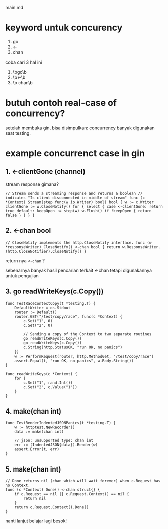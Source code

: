 main.md

# keyword untuk concurency
1. go
2. <- 
3. chan

coba cari 3 hal ini
1. \bgo\b
2. \b<-\b
3. \b chan\b

# butuh contoh real-case of concurrency?
setelah membuka gin, bisa disimpulkan: concurrency banyak digunakan saat testing.



# example concurrenct case in gin
## 1. <-clientGone (channel)
stream response gimana?

``
// Stream sends a streaming response and returns a boolean
// indicates "Is client disconnected in middle of stream"
func (c *Context) Stream(step func(w io.Writer) bool) bool {
	w := c.Writer
	clientGone := w.CloseNotify()
	for {
		select {
		case <-clientGone:
			return true
		default:
			keepOpen := step(w)
			w.Flush()
			if !keepOpen {
				return false
			}
		}
	}
}
``

## 2.  <-chan bool
``
// CloseNotify implements the http.CloseNotify interface.
func (w *responseWriter) CloseNotify() <-chan bool {
	return w.ResponseWriter.(http.CloseNotifier).CloseNotify()
}
``

return nya `<-chan` ?

sebenarnya banyak hasil pencarian terkait <-chan
tetapi digunakannya untuk pengujian 

## 3.  go readWriteKeys(c.Copy())

```
func TestRaceContextCopy(t *testing.T) {
	DefaultWriter = os.Stdout
	router := Default()
	router.GET("/test/copy/race", func(c *Context) {
		c.Set("1", 0)
		c.Set("2", 0)

		// Sending a copy of the Context to two separate routines
		go readWriteKeys(c.Copy())
		go readWriteKeys(c.Copy())
		c.String(http.StatusOK, "run OK, no panics")
	})
	w := PerformRequest(router, http.MethodGet, "/test/copy/race")
	assert.Equal(t, "run OK, no panics", w.Body.String())
}

func readWriteKeys(c *Context) {
	for {
		c.Set("1", rand.Int())
		c.Set("2", c.Value("1"))
	}
}
```

## 4. make(chan int)

```
func TestRenderIndentedJSONPanics(t *testing.T) {
	w := httptest.NewRecorder()
	data := make(chan int)

	// json: unsupported type: chan int
	err := (IndentedJSON{data}).Render(w)
	assert.Error(t, err)
}
```

## 5. make(chan int)
```
// Done returns nil (chan which will wait forever) when c.Request has no Context.
func (c *Context) Done() <-chan struct{} {
	if c.Request == nil || c.Request.Context() == nil {
		return nil
	}
	return c.Request.Context().Done()
}
```

nanti lanjut belajar lagi besok!